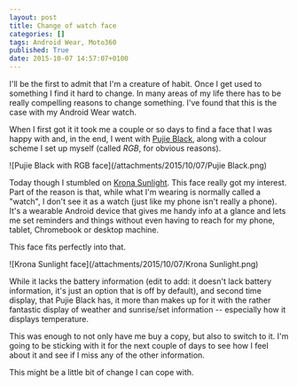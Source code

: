 ```yaml
---
layout: post
title: Change of watch face
categories: []
tags: Android Wear, Moto360
published: True
date: 2015-10-07 14:57:07+0100
---
```


I'll be the first to admit that I'm a creature of habit. Once I get used to
something I find it hard to change. In many areas of my life there has to be
really compelling reasons to change something. I've found that this is the
case with my Android Wear watch.

When I first got it it took me a couple or so days to find a face that I was
happy with and, in the end, I went with [Pujie Black](http://www.pujiewear.com/),
along with a colour scheme I set up myself (called *RGB*, for obvious reasons).

![Pujie Black with RGB face](/attachments/2015/10/07/Pujie Black.png)

Today though I stumbled on [Krona Sunlight](https://play.google.com/store/apps/details?id=net.marscity.sunlight&hl=en_GB).
This face really got my interest. Part of the reason is that, while what I'm
wearing is normally called a "watch", I don't see it as a watch (just like
my phone isn't really a phone). It's a wearable Android device that gives me
handy info at a glance and lets me set reminders and things without even
having to reach for my phone, tablet, Chromebook or desktop machine.

This face fits perfectly into that.

![Krona Sunlight face](/attachments/2015/10/07/Krona Sunlight.png)

While it lacks the battery information (edit to add: it doesn't lack battery
information, it's just an option that is off by default), and second time display, that Pujie
Black has, it more than makes up for it with the rather fantastic display
of weather and sunrise/set information -- especially how it displays temperature.

This was enough to not only have me buy a copy, but also to switch to it. I'm
going to be sticking with it for the next couple of days to see how I feel
about it and see if I miss any of the other information.

This might be a little bit of change I can cope with.

[//]: # (2015-10-07-change-of-watch-face.md ends here)
